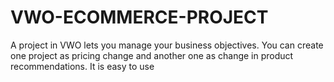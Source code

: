 # VWO-ECOMMERCE-PROJECT
A project in VWO lets you manage your business objectives.
You can create one project as pricing change and another one as change in product recommendations.
It is easy to use
